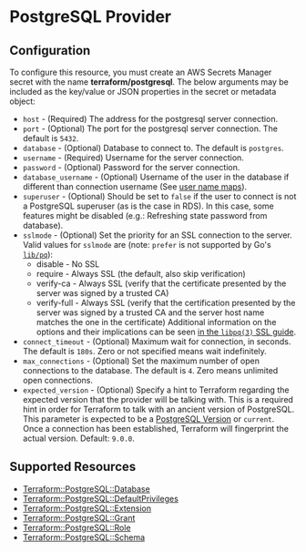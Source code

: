 # PostgreSQL Provider

## Configuration

To configure this resource, you must create an AWS Secrets Manager secret with the name **terraform/postgresql**. The below arguments may be included as the key/value or JSON properties in the secret or metadata object:

* `host` - (Required) The address for the postgresql server connection.
* `port` - (Optional) The port for the postgresql server connection. The default is `5432`.
* `database` - (Optional) Database to connect to. The default is `postgres`.
* `username` - (Required) Username for the server connection.
* `password` - (Optional) Password for the server connection.
* `database_username` - (Optional) Username of the user in the database if different than connection username (See [user name maps](https://www.postgresql.org/docs/current/auth-username-maps.html)).
* `superuser` - (Optional) Should be set to `false` if the user to connect is not a PostgreSQL superuser (as is the case in RDS). In this case, some features might be disabled (e.g.: Refreshing state password from database).
* `sslmode` - (Optional) Set the priority for an SSL connection to the server.
  Valid values for `sslmode` are (note: `prefer` is not supported by Go's
  [`lib/pq`](https://godoc.org/github.com/lib/pq)):
    * disable - No SSL
    * require - Always SSL (the default, also skip verification)
    * verify-ca - Always SSL (verify that the certificate presented by the server was signed by a trusted CA)
    * verify-full - Always SSL (verify that the certification presented by the server was signed by a trusted CA and the server host name matches the one in the certificate)
  Additional information on the options and their implications can be seen
  [in the `libpq(3)` SSL guide](http://www.postgresql.org/docs/current/static/libpq-ssl.html#LIBPQ-SSL-PROTECTION).
* `connect_timeout` - (Optional) Maximum wait for connection, in seconds. The
  default is `180s`.  Zero or not specified means wait indefinitely.
* `max_connections` - (Optional) Set the maximum number of open connections to
  the database. The default is `4`.  Zero means unlimited open connections.
* `expected_version` - (Optional) Specify a hint to Terraform regarding the
  expected version that the provider will be talking with.  This is a required
  hint in order for Terraform to talk with an ancient version of PostgreSQL.
  This parameter is expected to be a [PostgreSQL
  Version](https://www.postgresql.org/support/versioning/) or `current`.  Once a
  connection has been established, Terraform will fingerprint the actual
  version.  Default: `9.0.0`.


## Supported Resources

* [Terraform::PostgreSQL::Database](../resources/postgresql/Terraform-PostgreSQL-Database/docs/README.md)
* [Terraform::PostgreSQL::DefaultPrivileges](../resources/postgresql/Terraform-PostgreSQL-DefaultPrivileges/docs/README.md)
* [Terraform::PostgreSQL::Extension](../resources/postgresql/Terraform-PostgreSQL-Extension/docs/README.md)
* [Terraform::PostgreSQL::Grant](../resources/postgresql/Terraform-PostgreSQL-Grant/docs/README.md)
* [Terraform::PostgreSQL::Role](../resources/postgresql/Terraform-PostgreSQL-Role/docs/README.md)
* [Terraform::PostgreSQL::Schema](../resources/postgresql/Terraform-PostgreSQL-Schema/docs/README.md)